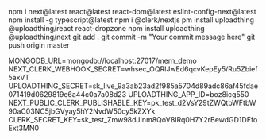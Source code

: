 npm i next@latest react@latest react-dom@latest eslint-config-next@latest
 npm install -g typescript@latest
 npm i @clerk/nextjs
 pm install uploadthing @uploadthing/react react-dropzone
 npm install uploadthing @uploadthing/next
 git add .
 git commit -m "Your commit message here"
 git push origin master


MONGODB_URL=mongodb://localhost:27017/mern_demo
NEXT_CLERK_WEBHOOK_SECRET=whsec_OQRlJwEd6qcvKepEy5/Ru5Zbief5axVT
UPLOADTHING_SECRET=sk_live_9a3ab23ad2f985a5704d89adc86af45fdae071419d0629819e6a44c0a7a08d23
UPLOADTHING_APP_ID=boz8icg550
NEXT_PUBLIC_CLERK_PUBLISHABLE_KEY=pk_test_d2VsY29tZWQtbWFtbW90aC03NC5jbGVyay5hY2NvdW50cy5kZXYk
CLERK_SECRET_KEY=sk_test_Zmw98dJInm8QoVBlRq0H7Y2rBewdGD1DFfoExt3MN0